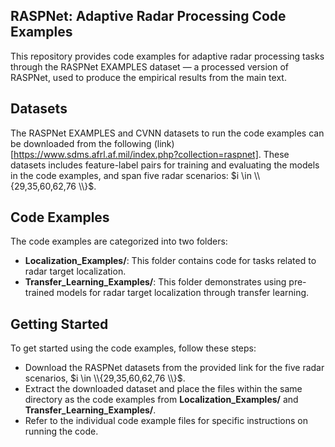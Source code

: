 ## RASPNet: Adaptive Radar Processing Code Examples
This repository provides code examples for adaptive radar processing tasks through the RASPNet EXAMPLES dataset — a processed version of RASPNet, used to produce the empirical results from the main text.

## Datasets
The RASPNet EXAMPLES and CVNN datasets to run the code examples can be downloaded from the following (link)[https://www.sdms.afrl.af.mil/index.php?collection=raspnet]. These datasets includes feature-label pairs for training and evaluating the models in the code examples, and span five radar scenarios: $i \in \\{29,35,60,62,76 \\}$.

## Code Examples
The code examples are categorized into two folders:

- **Localization_Examples/**: This folder contains code for tasks related to radar target localization.
- **Transfer_Learning_Examples/**: This folder demonstrates using pre-trained models for radar target localization through transfer learning.

## Getting Started
To get started using the code examples, follow these steps:
- Download the RASPNet datasets from the provided link for the five radar scenarios, $i \in \\{29,35,60,62,76 \\}$.
- Extract the downloaded dataset and place the files within the same directory as the code examples from **Localization_Examples/** and **Transfer_Learning_Examples/**.
- Refer to the individual code example files for specific instructions on running the code.

